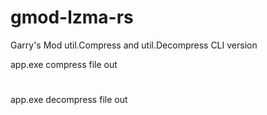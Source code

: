 # gmod-lzma-rs

Garry's Mod util.Compress and util.Decompress CLI version


app.exe compress file out 
#
app.exe decompress file out

